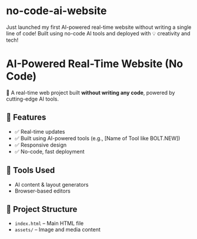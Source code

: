 # no-code-ai-website
 Just launched my first AI-powered real-time website without writing a single line of code! Built using no-code AI tools and deployed with 💡 creativity and tech!

# AI-Powered Real-Time Website (No Code)

🚀 A real-time web project built **without writing any code**, powered by cutting-edge AI tools.

## 🌟 Features
- ✅ Real-time updates
- ✅ Built using AI-powered tools (e.g., [Name of Tool like BOLT.NEW])
- ✅ Responsive design
- ✅ No-code, fast deployment

## 🔧 Tools Used
- AI content & layout generators
- Browser-based editors

## 📂 Project Structure
- `index.html` – Main HTML file
- `assets/` – Image and media content
